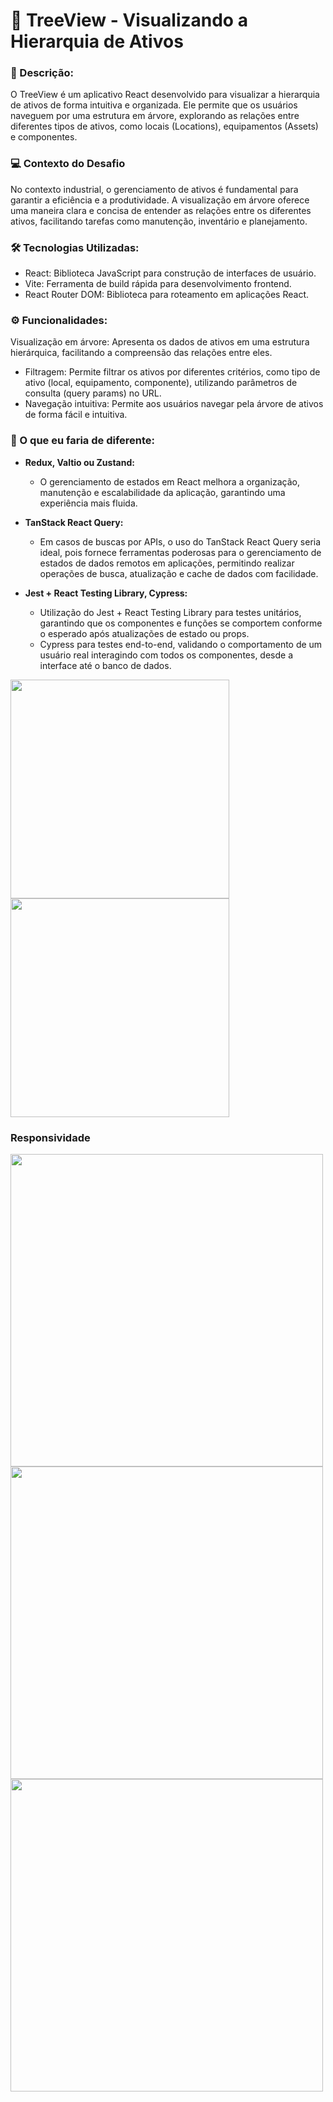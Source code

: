 # 🌲 TreeView - Visualizando a Hierarquia de Ativos

### 📄 Descrição:

O TreeView é um aplicativo React desenvolvido para visualizar a hierarquia de ativos de forma intuitiva e organizada. Ele permite que os usuários naveguem por uma estrutura em árvore, explorando as relações entre diferentes tipos de ativos, como locais (Locations), equipamentos (Assets) e componentes.

### 💻 Contexto do Desafio

No contexto industrial, o gerenciamento de ativos é fundamental para garantir a eficiência e a produtividade. A visualização em árvore oferece uma maneira clara e concisa de entender as relações entre os diferentes ativos, facilitando tarefas como manutenção, inventário e planejamento.

### 🛠️ Tecnologias Utilizadas:

- React: Biblioteca JavaScript para construção de interfaces de usuário.
- Vite: Ferramenta de build rápida para desenvolvimento frontend.
- React Router DOM: Biblioteca para roteamento em aplicações React.

### ⚙️ Funcionalidades:

Visualização em árvore: Apresenta os dados de ativos em uma estrutura hierárquica, facilitando a compreensão das relações entre eles.
- Filtragem: Permite filtrar os ativos por diferentes critérios, como tipo de ativo (local, equipamento, componente), utilizando parâmetros de consulta (query params) no URL.
- Navegação intuitiva: Permite aos usuários navegar pela árvore de ativos de forma fácil e intuitiva.

### 🧐 O que eu faria de diferente: 
- **Redux, Valtio ou Zustand:**
   - O gerenciamento de estados em React melhora a organização, manutenção e escalabilidade da aplicação, garantindo uma experiência mais fluida.

- **TanStack React Query:**
  - Em casos de buscas por APIs, o uso do TanStack React Query seria ideal, pois fornece ferramentas poderosas para o gerenciamento de estados de dados remotos em aplicações, permitindo realizar operações de busca, atualização e cache de dados com facilidade.

- **Jest + React Testing Library, Cypress:**
  - Utilização do Jest + React Testing Library para testes unitários, garantindo que os componentes e funções se comportem conforme o esperado após atualizações de estado ou props.
  - Cypress para testes end-to-end, validando o comportamento de um usuário real interagindo com todos os componentes, desde a interface até o banco de dados.

<img src="https://github.com/user-attachments/assets/a2008944-7d88-41f5-a7fb-3a3b0f026209" height="350px" />
<img src="https://github.com/user-attachments/assets/542e5673-58b1-49d7-8ba8-9ffa347a5785" height="350px" />

### Responsividade
<img src="https://github.com/user-attachments/assets/d6424565-0fb0-44c1-8b3d-023e762feb3c" height="500px" />
<img src="https://github.com/user-attachments/assets/f922a544-ce01-4e82-a29a-bd9a5f6fa9f3" height="500px" />
<img src="https://github.com/user-attachments/assets/7b0fbc09-696e-45df-98af-dcf75da1d758" height="500px" />

